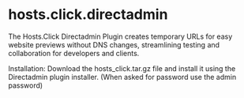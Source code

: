 # hosts.click.directadmin
The Hosts.Click Directadmin Plugin creates temporary URLs for easy website previews without DNS changes, streamlining testing and collaboration for developers and clients.

Installation:
Download the hosts_click.tar.gz file and install it using the Directadmin plugin installer.
(When asked for password use the admin password)
